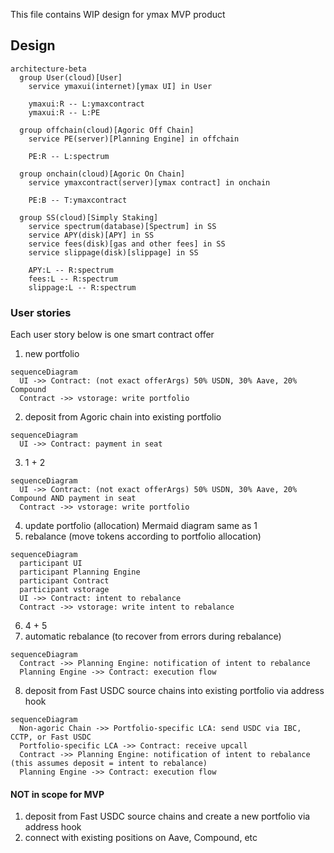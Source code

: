 This file contains WIP design for ymax MVP product

## Design

```mermaid
architecture-beta
  group User(cloud)[User]
    service ymaxui(internet)[ymax UI] in User

    ymaxui:R -- L:ymaxcontract
    ymaxui:R -- L:PE

  group offchain(cloud)[Agoric Off Chain]
    service PE(server)[Planning Engine] in offchain

    PE:R -- L:spectrum

  group onchain(cloud)[Agoric On Chain]
    service ymaxcontract(server)[ymax contract] in onchain

    PE:B -- T:ymaxcontract

  group SS(cloud)[Simply Staking]
    service spectrum(database)[Spectrum] in SS
    service APY(disk)[APY] in SS
    service fees(disk)[gas and other fees] in SS
    service slippage(disk)[slippage] in SS

    APY:L -- R:spectrum
    fees:L -- R:spectrum
    slippage:L -- R:spectrum
```

### User stories
Each user story below is one smart contract offer

1. new portfolio
```mermaid
sequenceDiagram
  UI ->> Contract: (not exact offerArgs) 50% USDN, 30% Aave, 20% Compound
  Contract ->> vstorage: write portfolio
```
2. deposit from Agoric chain into existing portfolio
```mermaid
sequenceDiagram
  UI ->> Contract: payment in seat
```
3. 1 + 2
```mermaid
sequenceDiagram
  UI ->> Contract: (not exact offerArgs) 50% USDN, 30% Aave, 20% Compound AND payment in seat
  Contract ->> vstorage: write portfolio
```
4. update portfolio (allocation)
  Mermaid diagram same as 1
5. rebalance (move tokens according to portfolio allocation)
```mermaid
sequenceDiagram
  participant UI
  participant Planning Engine
  participant Contract
  participant vstorage
  UI ->> Contract: intent to rebalance
  Contract ->> vstorage: write intent to rebalance
```
6. 4 + 5
7. automatic rebalance (to recover from errors during rebalance)
```mermaid
sequenceDiagram
  Contract ->> Planning Engine: notification of intent to rebalance
  Planning Engine ->> Contract: execution flow
```
8. deposit from Fast USDC source chains into existing portfolio via address hook
```mermaid
sequenceDiagram
  Non-agoric Chain ->> Portfolio-specific LCA: send USDC via IBC, CCTP, or Fast USDC
  Portfolio-specific LCA ->> Contract: receive upcall
  Contract ->> Planning Engine: notification of intent to rebalance (this assumes deposit = intent to rebalance)
  Planning Engine ->> Contract: execution flow
```

#### NOT in scope for MVP
1. deposit from Fast USDC source chains and create a new portfolio via address hook
2. connect with existing positions on Aave, Compound, etc

